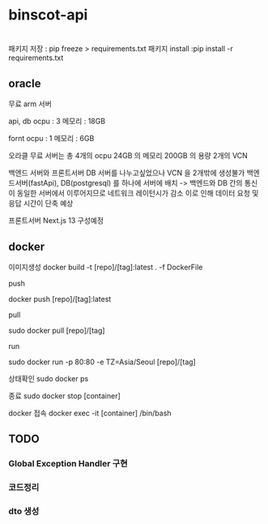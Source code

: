 # binscot-api
# 

패키지 저장 : pip freeze > requirements.txt
패키지 install :pip install -r requirements.txt

## oracle

무료 arm 서버

api, db 
 ocpu : 3
 메모리 : 18GB

fornt
 ocpu : 1
 메모리 : 6GB

오라클 무료 서버는 총 4개의 ocpu 24GB 의 메모리 200GB 의 용량  2개의 VCN

백엔드 서버와 프론트서버 DB 서버를 나누고싶었으나
VCN 을 2개밖에 생성불가
백엔드서버(fastApi), DB(postgresql) 를 하나에 서버에 배치
-> 백엔드와 DB 간의 통신이 동일한 서버에서 이루어지므로 네트워크 레이턴시가 감소 이로 인해 데이터 요청 및 응답 시간이 단축 예상

프론트서버 Next.js 13 구성예정
 
## docker

이미지생성
docker build -t [repo]/[tag]:latest . -f DockerFile   

push

docker push  [repo]/[tag]:latest 

pull

sudo docker pull [repo]/[tag]

run

sudo docker run -p 80:80 -e TZ=Asia/Seoul [repo]/[tag]

상태확인
sudo docker ps

종료
sudo docker stop [container]

docker 접속 docker exec -it [container] /bin/bash


## TODO

### Global Exception Handler 구현
### 코드정리
### dto 생성
